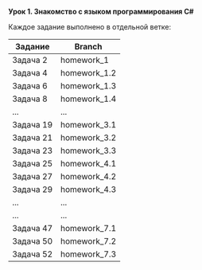**Урок 1. Знакомство с языком программирования С#**

Каждое задание выполнено в отдельной ветке:

|Задание|Branch|
|---|---|
|Задача 2|homework_1|
|Задача 4|homework_1.2|
|Задача 6|homework_1.3|
|Задача 8|homework_1.4|
|...|...|
|Задача 19|homework_3.1|
|Задача 21|homework_3.2|
|Задача 23|homework_3.3|
|Задача 25|homework_4.1|
|Задача 27|homework_4.2|
|Задача 29|homework_4.3|
|...|...|
|...|...|
|Задача 47|homework_7.1|
|Задача 50|homework_7.2|
|Задача 52|homework_7.3|
